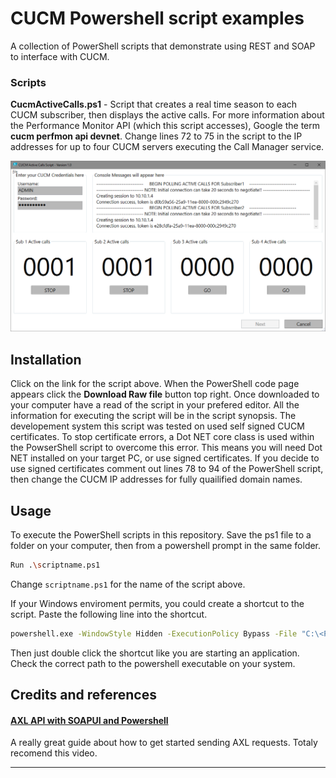 # CUCM Powershell script examples

A collection of PowerShell scripts that demonstrate using REST and SOAP to interface with CUCM.

### Scripts

**CucmActiveCalls.ps1** - Script that creates a real time season to each CUCM subscriber, then displays the active calls. For more information about the Performance Monitor API (which this script accesses), Google the term **cucm perfmon api devnet**.
Change lines 72 to 75 in the script to the IP addresses for up to four CUCM servers executing the Call Manager service.

![Figure 1 - CUCM Active calls script screen shot](/./CUCMCallMonScreeShot.png "CUCM Active calls script screenshot")

## Installation

Click on the link for the script above. When the PowerShell code page appears click the **Download Raw file** button top right. Once downloaded to your computer have a read of the script in your prefered editor. All the information for executing the script will be in the script synopsis.
The developement system this script was tested on used self signed CUCM certificates. To stop certificate errors, a Dot NET core class is used within the PowserShell script to overcome this error. This means you will need Dot NET installed on your target PC, or use signed certificates.
If you decide to use signed certificates comment out lines 78 to 94 of the PowerShell script, then change the CUCM IP addresses for fully quailified domain names.

## Usage

To execute the PowerShell scripts in this repository. Save the ps1 file to a folder on your computer, then from a powershell prompt in the same folder.
```sh
Run .\scriptname.ps1 
```
Change `scriptname.ps1` for the name of the script above.

If your Windows enviroment permits, you could create a shortcut to the script. Paste the following line into the shortcut.
```sh
powershell.exe -WindowStyle Hidden -ExecutionPolicy Bypass -File "C:\<PathToYourScripts>\scriptname.ps1"
```
Then just double click the shortcut like you are starting an application. Check the correct path to the  powershell executable on your system.

## Credits and references

#### [AXL API with SOAPUI and Powershell](https://www.youtube.com/watch?v=tb9hINfg2nY&list=LL&index=10&t=421s)
A really great guide about how to get started sending AXL requests. Totaly recomend this video.

----

